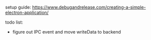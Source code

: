 setup guide: https://www.debugandrelease.com/creating-a-simple-electron-application/


todo list:
- figure out IPC event and move writeData to backend